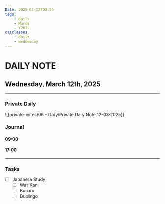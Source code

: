 ```yaml
---
Date: 2025-03-12T03:56
tags:
    - daily
    - March
    - Y2025
cssclasses:
    - daily
    - wednesday
---
```

# DAILY NOTE
## Wednesday, March 12th, 2025
***
### Private Daily

![[private-notes/06 - Daily/Private Daily Note 12-03-2025]]

### Journal

#### 09:00

#### 17:00

***
### Tasks
- [ ] Japanese Study
    - [ ] WaniKani
    - [ ] Bunpro
    - [ ] Duolingo